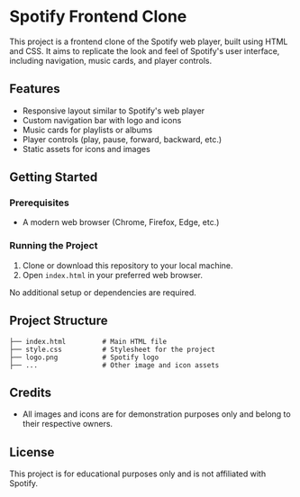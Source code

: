 # Spotify Frontend Clone

This project is a frontend clone of the Spotify web player, built using HTML and CSS. It aims to replicate the look and feel of Spotify's user interface, including navigation, music cards, and player controls.

## Features
- Responsive layout similar to Spotify's web player
- Custom navigation bar with logo and icons
- Music cards for playlists or albums
- Player controls (play, pause, forward, backward, etc.)
- Static assets for icons and images

## Getting Started

### Prerequisites
- A modern web browser (Chrome, Firefox, Edge, etc.)

### Running the Project
1. Clone or download this repository to your local machine.
2. Open `index.html` in your preferred web browser.

No additional setup or dependencies are required.

## Project Structure
```
├── index.html         # Main HTML file
├── style.css          # Stylesheet for the project
├── logo.png           # Spotify logo
├── ...                # Other image and icon assets
```

## Credits
- All images and icons are for demonstration purposes only and belong to their respective owners.

## License
This project is for educational purposes only and is not affiliated with Spotify.
